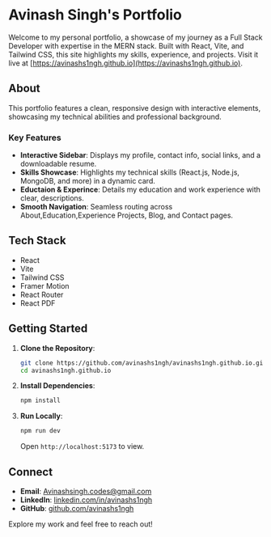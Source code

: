 # Avinash Singh's Portfolio

Welcome to my personal portfolio, a showcase of my journey as a Full Stack Developer with expertise in the MERN stack. Built with React, Vite, and Tailwind CSS, this site highlights my skills, experience, and projects. Visit it live at [https://avinashs1ngh.github.io](https://avinashs1ngh.github.io).

## About

This portfolio features a clean, responsive design with interactive elements, showcasing my technical abilities and professional background.

### Key Features
- **Interactive Sidebar**: Displays my profile, contact info, social links, and a downloadable resume.
- **Skills Showcase**: Highlights my technical skills (React.js, Node.js, MongoDB, and more) in a dynamic card.
- **Eductaion & Experince**: Details my education and work experience with clear, descriptions.
- **Smooth Navigation**: Seamless routing across About,Education,Experience  Projects, Blog, and Contact pages.

## Tech Stack
- React
- Vite
- Tailwind CSS
- Framer Motion
- React Router
- React PDF

## Getting Started

1. **Clone the Repository**:
   ```bash
   git clone https://github.com/avinashs1ngh/avinashs1ngh.github.io.git
   cd avinashs1ngh.github.io
   ```

2. **Install Dependencies**:
   ```bash
   npm install
   ```

3. **Run Locally**:
   ```bash
   npm run dev
   ```
   Open `http://localhost:5173` to view.


## Connect
- **Email**: Avinashsingh.codes@gmail.com
- **LinkedIn**: [linkedin.com/in/avinashs1ngh](https://www.linkedin.com/in/avinashs1ngh)
- **GitHub**: [github.com/avinashs1ngh](https://github.com/avinashs1ngh)

Explore my work and feel free to reach out!